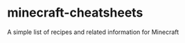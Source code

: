 minecraft-cheatsheets
=====================

A simple list of recipes and related information for Minecraft
